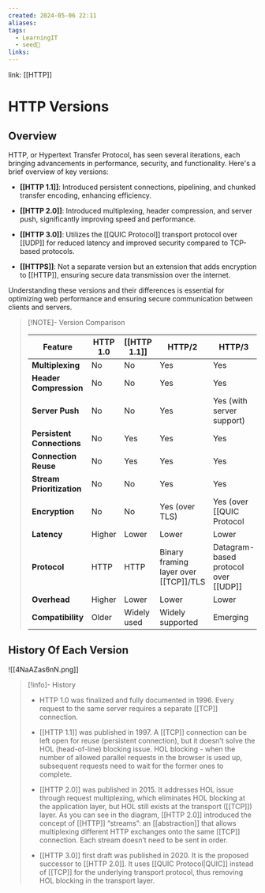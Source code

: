 ```yaml
---
created: 2024-05-06 22:11
aliases: 
tags:
  - LearningIT
  - seed🌱
links:
---
```


link: [[HTTP]]

# HTTP Versions

## Overview

HTTP, or Hypertext Transfer Protocol, has seen several iterations, each bringing advancements in performance, security, and functionality. Here's a brief overview of key versions:

- **[[HTTP 1.1]]**: Introduced persistent connections, pipelining, and chunked transfer encoding, enhancing efficiency.
    
- **[[HTTP 2.0]]**: Introduced multiplexing, header compression, and server push, significantly improving speed and performance.
    
- **[[HTTP 3.0]]**: Utilizes the [[QUIC Protocol]] transport protocol over [[UDP]] for reduced latency and improved security compared to TCP-based protocols.
    
- **[[HTTPS]]**: Not a separate version but an extension that adds encryption to [[HTTP]], ensuring secure data transmission over the internet.


Understanding these versions and their differences is essential for optimizing web performance and ensuring secure communication between clients and servers.


> [!NOTE]- Version Comparison
> 
> 
> | Feature          | HTTP 1.0                                     | [[HTTP 1.1]]                                     | HTTP/2                                         | HTTP/3                                       |
> |------------------|----------------------------------------------|----------------------------------------------|------------------------------------------------|----------------------------------------------|
> | **Multiplexing** | No                                           | No                                           | Yes                                            | Yes                                          |
> | **Header Compression** | No                                           | No                                           | Yes                                            | Yes                                          |
> | **Server Push**  | No                                           | No                                           | Yes                                            | Yes (with server support)                   |
> | **Persistent Connections** | No                                        | Yes                                          | Yes                                            | Yes                                          |
> | **Connection Reuse** | No                                       | Yes                                          | Yes                                            | Yes                                          |
> | **Stream Prioritization** | No                                     | No                                           | Yes                                            | Yes                                          |
> | **Encryption**   | No                                           | No                                           | Yes (over TLS)                                 | Yes (over [[QUIC Protocol|QUIC]])                             |
> | **Latency**      | Higher                                       | Lower                                        | Lower                                          | Lower                                        |
> | **Protocol**     | HTTP                                          | HTTP                                          | Binary framing layer over [[TCP]]/TLS              | Datagram-based protocol over [[UDP]]             |
> | **Overhead**     | Higher                                       | Lower                                        | Lower                                          | Lower                                        |
> | **Compatibility**| Older                                         | Widely used                                  | Widely supported                               | Emerging                                     |
> 

## History Of Each Version

![[4NaAZas6nN.png]]


> [!info]- History
> - HTTP 1.0 was finalized and fully documented in 1996. Every request to the same server requires a separate [[TCP]] connection. 
> 
> - [[HTTP 1.1]] was published in 1997. A [[TCP]] connection can be left open for reuse (persistent connection), but it doesn’t solve the HOL (head-of-line) blocking issue. HOL blocking - when the number of allowed parallel requests in the browser is used up, subsequent requests need to wait for the former ones to complete.
> 
> - [[HTTP 2.0]] was published in 2015. It addresses HOL issue through request multiplexing, which eliminates HOL blocking at the application layer, but HOL still exists at the transport ([[TCP]]) layer. As you can see in the diagram, [[HTTP 2.0]] introduced the concept of [[HTTP]] “streams”: an [[abstraction]] that allows multiplexing different HTTP exchanges onto the same [[TCP]] connection. Each stream doesn’t need to be sent in order. 
> 
> - [[HTTP 3.0]] first draft was published in 2020. It is the proposed successor to [[HTTP 2.0]]. It uses [[QUIC Protocol|QUIC]] instead of [[TCP]] for the underlying transport protocol, thus removing HOL blocking in the transport layer.
